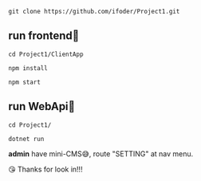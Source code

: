 

`git clone https://github.com/ifoder/Project1.git`

## run frontend🔻

`cd Project1/ClientApp`

`npm install`

`npm start`

## run WebApi🔻

`cd Project1/`

`dotnet run`



<b>admin</b> have mini-CMS😅, route "SETTING" at nav menu.


😘
Thanks for look in!!!




